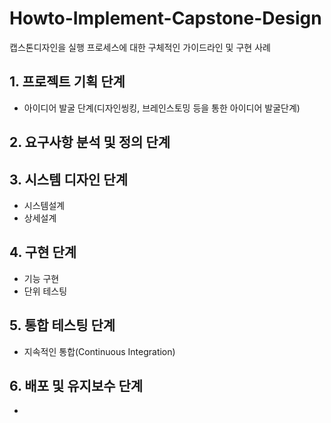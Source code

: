 # Howto-Implement-Capstone-Design
캡스톤디자인을 실행 프로세스에 대한 구체적인 가이드라인 및 구현 사례

## 1. 프로젝트 기획 단계
* 아이디어 발굴 단계(디자인씽킹, 브레인스토밍 등을 통한 아이디어 발굴단계)

## 2. 요구사항 분석 및 정의 단계

## 3. 시스템 디자인 단계
* 시스템설계
* 상세설계

## 4. 구현 단계
* 기능 구현
* 단위 테스팅

## 5. 통합 테스팅 단계
* 지속적인 통합(Continuous Integration)

## 6. 배포 및 유지보수 단계
* 
